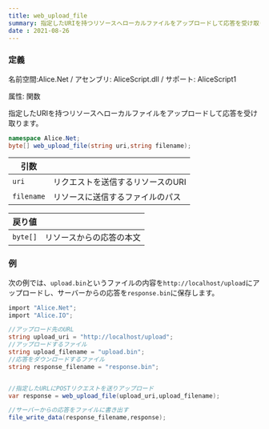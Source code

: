 ```yaml
---
title: web_upload_file
summary: 指定したURIを持つリソースへローカルファイルをアップロードして応答を受け取ります。
date : 2021-08-26
---
```

### 定義
名前空間:Alice.Net / アセンブリ: AliceScript.dll / サポート: AliceScript1

属性: 関数

指定したURIを持つリソースへローカルファイルをアップロードして応答を受け取ります。

```cs title="AliceScript"
namespace Alice.Net;
byte[] web_upload_file(string uri,string filename);
```

|引数| |
|-|-|
|`uri`| リクエストを送信するリソースのURI|
|`filename`| リソースに送信するファイルのパス|

|戻り値| |
|-|-|
|`byte[]`| リソースからの応答の本文|

### 例
次の例では、`upload.bin`というファイルの内容を`http://localhost/upload`にアップロードし、サーバーからの応答を`response.bin`に保存します。

```cs title="AliceScript"
import "Alice.Net";
import "Alice.IO";

//アップロード先のURL
string upload_uri = "http://localhost/upload";
//アップロードするファイル
string upload_filename = "upload.bin";
//応答をダウンロードするファイル
string response_filename = "response.bin";


//指定したURLにPOSTリクエストを送りアップロード
var response = web_upload_file(upload_uri,upload_filename);

//サーバーからの応答をファイルに書き出す
file_write_data(response_filename,response);
```